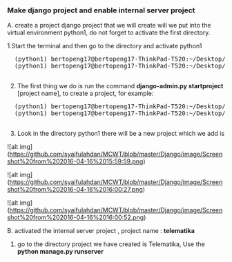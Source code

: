 ### Make django project and enable internal server project

A.  create a project django
project that we will create will we put into the virtual environment python1, do not forget to activate the first directory.

1.Start the terminal and then go to the directory and activate python1
  <pre>
  (python1) bertopeng17@bertopeng17-ThinkPad-T520:~/Desktop/python1$ <b>. bin/activate</b>
  (python1) bertopeng17@bertopeng17-ThinkPad-T520:~/Desktop/python1$
  </pre>
2. The first thing we do is run the command <b>django-admin.py startproject</b> [project name], to create a project, for example:
  <pre>
  (python1) bertopeng17@bertopeng17-ThinkPad-T520:~/Desktop/python1$ <b>django-admin.py startproject telematika</b>
  (python1) bertopeng17@bertopeng17-ThinkPad-T520:~/Desktop/python1$ 
  </pre>
3. Look in the directory python1 there will be a new project which we add is

  ![alt img] (https://github.com/syaifulahdan/MCWT/blob/master/Django/image/Screenshot%20from%202016-04-16%2015:59:59.png)
  
  ![alt img] (https://github.com/syaifulahdan/MCWT/blob/master/Django/image/Screenshot%20from%202016-04-16%2016:00:27.png)
  
  ![alt img] (https://github.com/syaifulahdan/MCWT/blob/master/Django/image/Screenshot%20from%202016-04-16%2016:00:52.png)

B.  activated the internal server project , project name : <b>telematika</b>

1. go to the directory project we have created is Telematika, Use the <b>python manage.py runserver </b>
